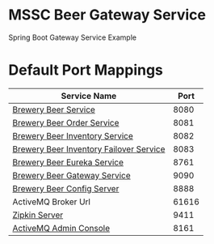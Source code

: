 # MSSC Beer Gateway Service

Spring Boot Gateway Service Example

# Default Port Mappings
| Service Name | Port | 
| --------| -----|
| [Brewery Beer Service](https://github.com/lokhansn/mssc-beer-service) | 8080 |
| [Brewery Beer Order Service](https://github.com/lokhansn/mssc-beer-order-service) | 8081 |
| [Brewery Beer Inventory Service](https://github.com/lokhansn/mssc-beer-inventory-service) | 8082 |
| [Brewery Beer Inventory Failover Service](https://github.com/lokhansn/mssc-inventory-failover) | 8083 |
| [Brewery Beer Eureka Service](https://github.com/lokhansn/mssc-brewery-eureka) | 8761 |
| [Brewery Beer Gateway Service](https://github.com/lokhansn/mssc-brewery-gateway) | 9090 |
| [Brewery Beer Config Server](https://github.com/lokhansn/mssc-config-server) | 8888 |
| ActiveMQ Broker Url | 61616 |
| [Zipkin Server](http://localhost:9411/zipkin) | 9411 |
| [ActiveMQ Admin Console](http://localhost:8161/admin) | 8161 |